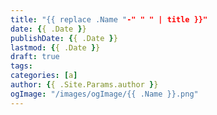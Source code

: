 ```yaml
---
title: "{{ replace .Name "-" " " | title }}"
date: {{ .Date }}
publishDate: {{ .Date }}
lastmod: {{ .Date }}
draft: true
tags: 
categories: [a]
author: {{ .Site.Params.author }}
ogImage: "/images/ogImage/{{ .Name }}.png"
---
```



